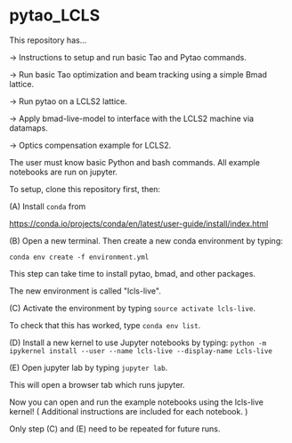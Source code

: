 # pytao_LCLS
This repository has...

$\rightarrow$ Instructions to setup and run basic Tao and Pytao commands.

$\rightarrow$ Run basic Tao optimization and beam tracking using a simple Bmad lattice.

$\rightarrow$ Run pytao on a LCLS2 lattice.

$\rightarrow$ Apply bmad-live-model to interface with the LCLS2 machine via datamaps.

$\rightarrow$ Optics compensation example for LCLS2.

The user must know basic Python and bash commands.
All example notebooks are run on jupyter.

To setup, clone this repository first, then:

(A) Install `conda` from 

https://conda.io/projects/conda/en/latest/user-guide/install/index.html

(B) Open a new terminal. Then create a new conda environment by typing: 

`conda env create -f environment.yml`

This step can take time to install pytao, bmad, and other packages.

The new environment is called "lcls-live". 

(C) Activate the environment by typing `source activate lcls-live`.

To check that this has worked, type `conda env list`.

(D) Install a new kernel to use Jupyter notebooks by typing:
`python -m ipykernel install --user --name lcls-live --display-name Lcls-live`

(E) Open jupyter lab by typing `jupyter lab`.

This will open a browser tab which runs jupyter. 

Now you can open and run the example notebooks using the lcls-live kernel!
( Additional instructions are included for each notebook. )

Only step (C) and (E) need to be repeated for future runs.

